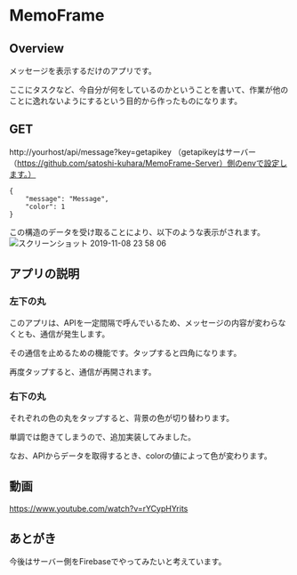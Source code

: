 # MemoFrame

## Overview
メッセージを表示するだけのアプリです。

ここにタスクなど、今自分が何をしているのかということを書いて、作業が他のことに逸れないようにするという目的から作ったものになります。

## GET
http://yourhost/api/message?key=getapikey （getapikeyはサーバー（https://github.com/satoshi-kuhara/MemoFrame-Server）側のenvで設定します。）
```
{
    "message": "Message",
    "color": 1
}
```
この構造のデータを受け取ることにより、以下のような表示がされます。
![スクリーンショット 2019-11-08 23 58 06](https://user-images.githubusercontent.com/57531377/68486088-c8bca900-0283-11ea-8c97-4a309e6775c2.png)

## アプリの説明
### 左下の丸
このアプリは、APIを一定間隔で呼んでいるため、メッセージの内容が変わらなくとも、通信が発生します。

その通信を止めるための機能です。タップすると四角になります。

再度タップすると、通信が再開されます。

### 右下の丸
それぞれの色の丸をタップすると、背景の色が切り替わります。

単調では飽きてしまうので、追加実装してみました。

なお、APIからデータを取得するとき、colorの値によって色が変わります。

## 動画
https://www.youtube.com/watch?v=rYCypHYrits

## あとがき
今後はサーバー側をFirebaseでやってみたいと考えています。
